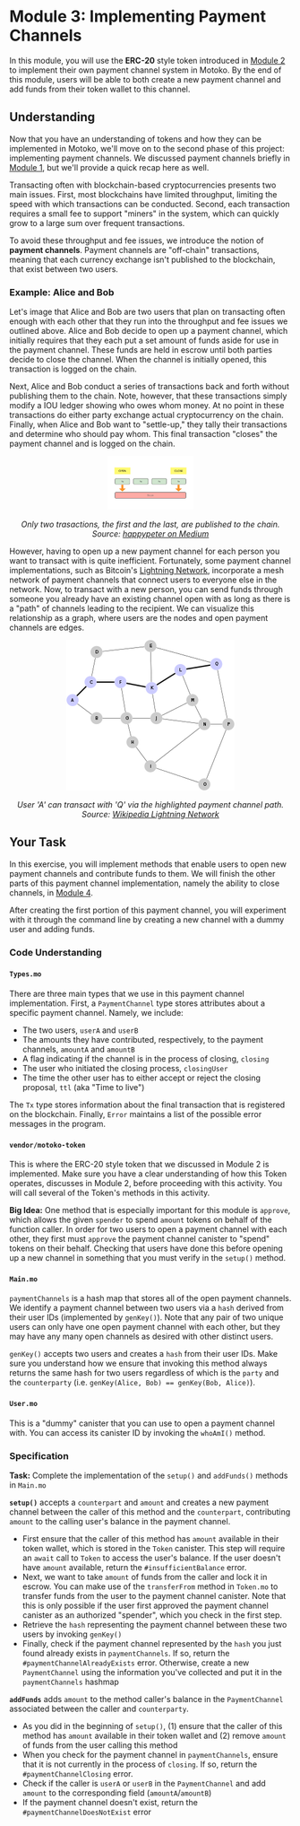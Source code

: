 # Module 3: Implementing Payment Channels

In this module, you will use the **ERC-20** style token introduced in [Module 2](#module-2.md) to implement their own payment channel system in Motoko. By the end of this module, users will be able to both create a new payment channel and add funds from their token wallet to this channel. 

## Understanding

Now that you have an understanding of tokens and how they can be implemented in Motoko, we'll move on to the second phase of this project: implementing payment channels. We discussed payment channels briefly in [Module 1](#module-1.md#payment-channels), but we'll provide a quick recap here as well. 

Transacting often with blockchain-based cryptocurrencies presents two main issues. First, most blockchains have limited throughput, limiting the speed with which transactions can be conducted. Second, each transaction requires a small fee to support "miners" in the system, which can quickly grow to a large sum over frequent transactions. 

To avoid these throughput and fee issues, we introduce the notion of **payment channels**. Payment channels are "off-chain" transactions, meaning that each currency exchange isn't published to the blockchain, that exist between two users.

### Example: Alice and Bob

Let's image that Alice and Bob are two users that plan on transacting often enough with each other that they run into the throughput and fee issues we outlined above. Alice and Bob decide to open up a payment channel, which initially requires that they each put a set amount of funds aside for use in the payment channel. These funds are held in escrow until both parties decide to close the channel. When the channel is initially opened, this transaction is logged on the chain.

Next, Alice and Bob conduct a series of transactions back and forth without publishing them to the chain. Note, however, that these transactions simply modify a IOU ledger showing who owes whom money. At no point in these transactions do either party exchange actual cryptocurrency on the chain. Finally, when Alice and Bob want to "settle-up," they tally their transactions and determine who should pay whom. This final transaction "closes" the payment channel and is logged on the chain.

<p align="center"><img src="images/payment_channels.png" style="zoom:15%;"/></p>

<p align="center"> <i> Only two trasactions, the first and the last, are published to the chain. Source: <a href="https://medium.com/@happypeter1983/payment-channels-9181941b83e4">happypeter on Medium</a></i></p>

However, having to open up a new payment channel for each person you want to transact with is quite inefficient. Fortunately,  some payment channel implementations, such as Bitcoin's [Lightning Network](https://en.wikipedia.org/wiki/Lightning_Network), incorporate a mesh network of payment channels that connect users to everyone else in the network. Now, to transact with a new person, you can send funds through someone you already have an existing channel open with as long as there is a "path" of channels leading to the recipient. We can visualize this relationship as a graph, where users are the nodes and open payment channels are edges.

<p align="center"><img src="images/mesh_network.png" style="zoom:100%;"/></p>

<p align="center"> <i> User 'A' can transact with 'Q' via the highlighted payment channel path. Source: <a href="https://en.wikipedia.org/wiki/Lightning_Network#/media/File:17_node_mesh_network.svg">Wikipedia Lightning Network</a></i></p>

## Your Task

In this exercise, you will implement methods that enable users to open new payment channels and contribute funds to them. We will finish the other parts of this payment channel implementation, namely the ability to close channels, in [Module 4](#module-4.md).

After creating the first portion of this payment channel, you will experiment with it through the command line by creating a new channel with a dummy user and adding funds.

### Code Understanding

#### `Types.mo`

There are three main types that we use in this payment channel implementation. First, a `PaymentChannel` type stores attributes about a specific payment channel. Namely, we include:

* The two users, `userA` and `userB`
* The amounts they have contributed, respectively, to the payment channels, `amountA` and `amountB`
* A flag indicating if the channel is in the process of closing, `closing`
* The user who initiated the closing process, `closingUser`
* The time the other user has to either accept or reject the closing proposal, `ttl` (aka "Time to live")

The `Tx` type stores information about the final transaction that is registered on the blockchain. Finally, `Error` maintains a list of the possible error messages in the program.

#### `vendor/motoko-token`

This is where the ERC-20 style token that we discussed in Module 2 is implemented. Make sure you have a clear understanding of how this Token operates, discusses in Module 2, before proceeding with this activity. You will call several of the Token's methods in this activity.

**Big Idea:** One method that is especially important for this module is `approve`, which allows the given `spender` to spend `amount` tokens on behalf of the function caller. In order for two users to open a payment channel with each other, they first must `approve` the payment channel canister to "spend" tokens on their behalf. Checking that users have done this before opening up a new channel in something that you must verify in the `setup()` method.  

#### `Main.mo`

`paymentChannels` is a hash map that stores all of the open payment channels. We identify a payment channel between two users via a `hash` derived from their user IDs (implemented by `genKey()`). Note that any pair of two unique users can only have one open payment channel with each other, but they may have any many open channels as desired with other distinct users.

`genKey()` accepts two users and creates a `hash` from their user IDs. Make sure you understand how we ensure that invoking this method always returns the same hash for two users regardless of which is the `party` and the `counterparty` (i.e. `genKey(Alice, Bob) == genKey(Bob, Alice)`).

#### `User.mo`

This is a "dummy" canister that you can use to open a payment channel with. You can access its canister ID by invoking the `whoAmI()` method.

### Specification

**Task:** Complete the implementation of the `setup()` and `addFunds()` methods in `Main.mo`

**`setup()`** accepts a `counterpart` and `amount` and creates a new payment channel between the caller of this method and the `counterpart`, contributing `amount` to the calling user's balance in the payment channel.

* First ensure that the caller of this method has `amount` available in their token wallet, which is stored in the `Token` canister. This step will require an `await` call to `Token` to access the user's balance. If the user doesn't have `amount` available, return the `#insufficientBalance` error.
* Next, we want to take `amount` of funds from the caller and lock it in escrow. You can make use of the `transferFrom` method in `Token.mo` to transfer funds from the user to the payment channel canister. Note that this is only possible if the user first approved the payment channel canister as an authorized "spender", which you check in the first step.
* Retrieve the `hash` representing the payment channel between these two users by invoking `genKey()`
* Finally, check if the payment channel represented by the `hash` you just found already exists in `paymentChannels`. If so, return the `#paymentChannelAlreadyExists` error. Otherwise, create a new `PaymentChannel` using the information you've collected and put it in the `paymentChannels` hashmap

**`addFunds`** adds `amount` to the method caller's balance in the `PaymentChannel` associated between the caller and `counterparty`.

* As you did in the beginning of `setup()`, (1) ensure that the caller of this method has `amount` available in their token wallet and (2) remove `amount` of funds from the user calling this method
* When you check for the payment channel in `paymentChannels`, ensure that it is not currently in the process of `closing`. If so, return the `#paymentChannelClosing` error. 
* Check if the caller is `userA` or `userB` in the `PaymentChannel` and add `amount` to the corresponding field (`amountA`/`amountB`)
* If the payment channel doesn't exist, return the `#paymentChannelDoesNotExist` error





